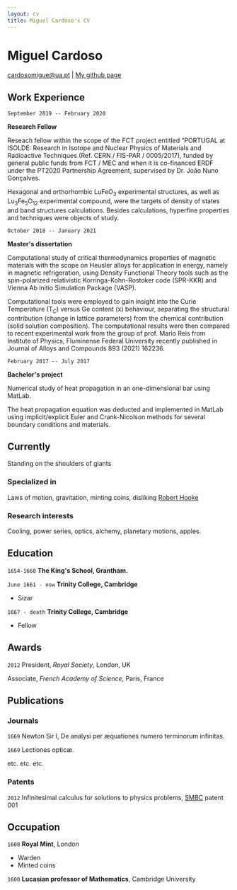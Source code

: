 ```yaml
---
layout: cv
title: Miguel Cardoso's CV
---
```

# Miguel Cardoso

<div id="webaddress">
<a href="cardosomiguel@ua.pt">cardosomigue@ua.pt</a>
| <a href="http://miguelangelooscardoso.github.io">My github page</a>
</div>

## Work Experience

`September 2019 -- February 2020`

**Research Fellow**

Reseach fellow within the scope of the FCT project entitled “PORTUGAL at ISOLDE: Research in Isotope and Nuclear Physics of Materials and Radioactive Techniques (Ref. CERN / FIS-PAR / 0005/2017), funded by general public funds from FCT / MEC and when it is co-financed ERDF under the PT2020 Partnership Agreement, supervised by Dr. João Nuno Gonçalves.

  Hexagonal and orthorhombic LuFeO$_3$ experimental structures, as well as Lu$_3$Fe$_5$O$_{12}$ experimental compound, were the targets of density of states and band structures calculations. Besides calculations, hyperfine properties and techniques were objects of study.

`October 2018 -- January 2021`

**Master's dissertation**
  
Computational study of critical thermodynamics properties of magnetic materials with the scope on Heusler alloys for application in energy, namely in magnetic refrigeration, using Density Functional Theory tools such as the spin-polarized relativistic Korringa-Kohn-Rostoker code (SPR-KKR) and Vienna Ab initio Simulation Package (VASP).
 
  Computational tools were employed to gain insight into the Curie Temperature (T$_{C}$) versus Ge content (x) behaviour, separating the structural contribution (change in lattice parameters) from the chemical contribution (solid solution composition). The computational results were then compared to recent experimental work from the group of prof. Mario Reis from Institute of Physics, Fluminense Federal University recently published in Journal of Alloys and Compounds 893 (2021) 162236.
  
 `February 2017 -- July 2017`

**Bachelor's project**

Numerical study of heat propagation in an one-dimensional bar using MatLab.
  
  The heat propagation equation was deducted and implemented in MatLab using implicit/explicit Euler and Crank-Nicolson methods for several boundary conditions and materials.

## Currently

Standing on the shoulders of giants

### Specialized in

Laws of motion, gravitation, minting coins, disliking [Robert Hooke](http://en.wikipedia.org/wiki/Robert_Hooke)


### Research interests

Cooling, power series, optics, alchemy, planetary motions, apples.


## Education

`1654-1660`
__The King's School, Grantham.__

`June 1661 - now`
__Trinity College, Cambridge__

- Sizar

`1667 - death`
__Trinity College, Cambridge__

- Fellow



## Awards

`2012`
President, *Royal Society*, London, UK

Associate, *French Academy of Science*, Paris, France



## Publications

<!-- A list is also available [online](http://scholar.google.co.uk/citations?user=LTOTl0YAAAAJ) -->

### Journals

`1669`
Newton Sir I, De analysi per æquationes numero terminorum infinitas. 

`1669`
Lectiones opticæ.

etc. etc. etc.

### Patents

`2012`
Infinitesimal calculus for solutions to physics problems, [SMBC](http://www.techdirt.com/articles/20121011/09312820678/if-patents-had-been-around-time-newton.shtml) patent 001


## Occupation

`1600`
__Royal Mint__, London

- Warden
- Minted coins

`1600`
__Lucasian professor of Mathematics__, Cambridge University



<!-- ### Footer

Last updated: May 2013 -->


